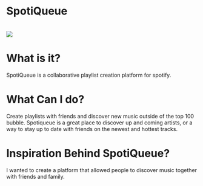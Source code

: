 # SpotiQueue
<br>
<img src="https://i.imgur.com/CtRQvKO.png"/>
<br>

# What is it?

SpotiQueue is a collaborative playlist creation platform for spotify.

# What Can I do?

Create playlists with friends and discover new music outside of the top 100 bubble. Spotiqueue is a great place to discover up and coming artists, or a way to stay up to date with friends on the newest and hottest tracks.

# Inspiration Behind SpotiQueue?

I wanted to create a platform that allowed people to discover music together with friends and family. 
